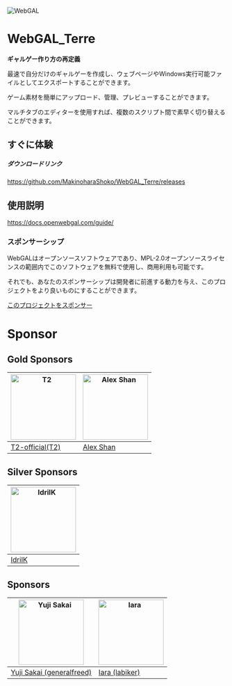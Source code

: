 ![WebGAL](https://user-images.githubusercontent.com/30483415/227243167-5ce43420-497a-4049-a621-21a639797abd.png)

# WebGAL_Terre

**ギャルゲー作り方の再定義**

最速で自分だけのギャルゲーを作成し、ウェブページやWindows実行可能ファイルとしてエクスポートすることができます。

ゲーム素材を簡単にアップロード、管理、プレビューすることができます。

マルチタブのエディターを使用すれば、複数のスクリプト間で素早く切り替えることができます。

## すぐに体験

##### ダウンロードリンク

https://github.com/MakinoharaShoko/WebGAL_Terre/releases

## 使用説明

https://docs.openwebgal.com/guide/

### スポンサーシップ

WebGALはオープンソースソフトウェアであり、MPL-2.0オープンソースライセンスの範囲内でこのソフトウェアを無料で使用し、商用利用も可能です。

それでも、あなたのスポンサーシップは開発者に前進する動力を与え、このプロジェクトをより良いものにすることができます。

[このプロジェクトをスポンサー](https://docs.openwebgal.com/sponsor/)

# Sponsor

## Gold Sponsors

| <img src="https://avatars.githubusercontent.com/u/91712707?v=4" alt="T2"   width="150px" height="150px" /> | <img src="https://avatars.githubusercontent.com/u/36291011?v=4" alt="Alex Shan"   width="150px" height="150px" /> |
| ------------------------------------------------------------ | ------------------------------------------------------------ |
| [T2-official(T2)](https://github.com/T2-official)            | [Alex Shan](https://github.com/Shan-mx)            |

## Silver Sponsors
| <img src="https://avatars.githubusercontent.com/u/103700780?v=4" alt="IdrilK"  width="150px" height="150px" /> |
| ------------------------------------------------------------ |
| [IdrilK](https://github.com/IdrilK)            |

## Sponsors
| <img src="https://avatars.githubusercontent.com/u/71590526?v=4" alt="Yuji Sakai"  width="150px" height="150px" /> | <img src="https://avatars.githubusercontent.com/u/49630998?v=4" alt="Iara"  width="150px" height="150px" /> |
| ------------------------------------------------------------ |------------------------------------------------------------ |
| [Yuji Sakai (generalfreed)](https://github.com/generalfreed) |[Iara (labiker)](https://github.com/labiker) |
